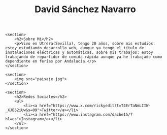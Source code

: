 <!DOCTYPE html>
<html lang="es">
<head>
    <meta charset="UTF-8">
    <meta name="viewport" content="width=device-width, initial-scale=1.0">
    <title>Mi Página Personal</title>
</head>
<body>
    <header>
        <h1>David Sánchez Navarro</h1>
    </header>
    
    <section>
        <h2>Sobre Mí</h2>
        <p>Vivo en Utrera(Sevilla), tengo 20 años, sobre mis estudios: estoy estudiando desarrollo web, aunque ya tengo el título de instalaciones eléctricas y automáticas, sobre mis trabajos: estoy trabajando de repartidor de comida rápida aunque ya he trabajado como dependiente en ferias por Andalucía.</p>
    </section>
    
    <section>
        <img src="paisaje.jpg">
    </section>
    
    <section>
        <h2>Redes Sociales</h2>
        <ul>
            <li><a href="https://www.x.com/rickyedit?t=T4ErTaNmLIIW-_XJB52iUw&s=09">Twitter</a></li>
            <li><a href="https://www.instagram.com/dache15/?hl=es">Instagram</a></li>
        </ul>
    </section>
</body>
</html>
